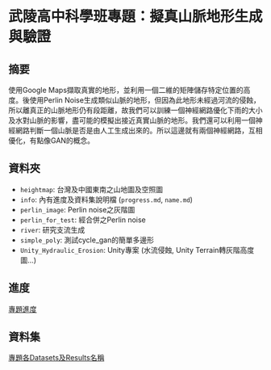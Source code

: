 # 武陵高中科學班專題：擬真山脈地形生成與驗證

## 摘要
使用Google Maps擷取真實的地形，並利用一個二維的矩陣儲存特定位置的高度。後使用Perlin Noise生成類似山脈的地形，但因為此地形未經過河流的侵蝕，所以離真正的山脈地形仍有段距離，故我們可以訓練一個神經網路優化下雨的大小及水對山脈的影響，盡可能的模擬出接近真實山脈的地形。我們還可以利用一個神經網路判斷一個山脈是否是由人工生成出來的。所以這邊就有兩個神經網路，互相優化，有點像GAN的概念。


## 資料夾
- `heightmap`: 台灣及中國東南之山地圖及空照圖
- `info`: 內有進度及資料集說明檔 (`progress.md`, `name.md`)
- `perlin_image`: Perlin noise之灰階圖
- `perlin_for_test`: 經合併之Perlin noise
- `river`: 研究支流生成
- `simple_poly`: 測試cycle_gan的簡單多邊形
- `Unity_Hydraulic_Erosion`: Unity專案 (水流侵蝕, Unity Terrain轉灰階高度圖...)

## 進度
[專題進度](https://github.com/jayin92/scifair/blob/master/docs/progress.md)

## 資料集

[專題各Datasets及Results名稱](https://github.com/jayin92/scifair/blob/master/docs/name.md)
